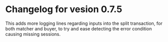 # Changelog for vesion 0.7.5

This adds more logging lines regarding inputs into the split transaction, for both matcher and buyer, to try and ease detecting the error condition causing missing sessions.

